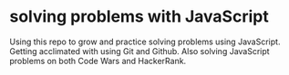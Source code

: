 # solving problems with JavaScript
 Using this repo to grow and practice solving problems using JavaScript. 
 Getting acclimated with using Git and Github.
 Also solving JavaScript problems on both Code Wars and HackerRank.
